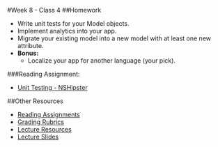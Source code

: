 #Week 8 - Class 4
##Homework
* Write unit tests for your Model objects.
* Implement analytics into your app.
* Migrate your existing model into a new model with at least one new attribute.
* **Bonus:**
	* Localize your app for another language (your pick).

###Reading Assignment:
* [Unit Testing - NSHipster](http://nshipster.com/unit-testing/)


##Other Resources
* [Reading Assignments](../../Resources/ra-grading-standard/)
* [Grading Rubrics](../../Resources/)
* [Lecture Resources](lecture/)
* [Lecture Slides](https://www.icloud.com/keynote/000HqA1mWLR1e_kcZQL54EAeQ#Week8_Day4)
